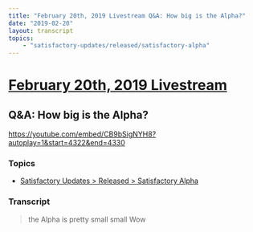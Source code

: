 ```yaml
---
title: "February 20th, 2019 Livestream Q&A: How big is the Alpha?"
date: "2019-02-20"
layout: transcript
topics:
    - "satisfactory-updates/released/satisfactory-alpha"
---
```

# [February 20th, 2019 Livestream](../2019-02-20.md)
## Q&A: How big is the Alpha?
https://youtube.com/embed/CB9bSigNYH8?autoplay=1&start=4322&end=4330

### Topics
* [Satisfactory Updates > Released > Satisfactory Alpha](../topics/satisfactory-updates/released/satisfactory-alpha.md)

### Transcript

> the Alpha is pretty small small Wow
